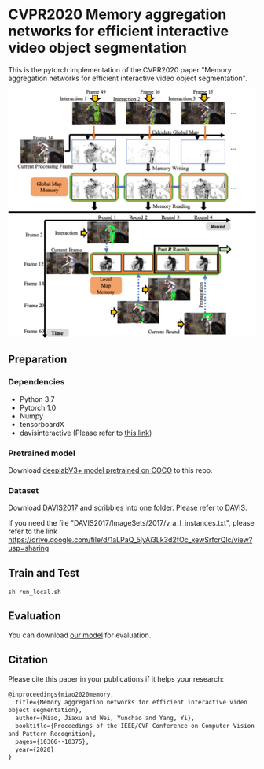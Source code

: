 # CVPR2020 Memory aggregation networks for efficient interactive video object segmentation

This is the pytorch implementation of the CVPR2020 paper "Memory aggregation networks for efficient interactive video object segmentation".


![avatar](./teaser/1836-teaser.gif)
## Preparation
### Dependencies
 - Python 3.7
 - Pytorch 1.0
 - Numpy
 - tensorboardX
 - davisinteractive (Please refer to [this link](https://interactive.davischallenge.org/user_guide/installation/))
 
### Pretrained model
Download [deeplabV3+ model pretrained on COCO](https://drive.google.com/file/d/15temSaxnKmGPvNxrKPN6W2lSsyGfCtTB/view?usp=sharing) to this repo.

### Dataset
Download [DAVIS2017](https://data.vision.ee.ethz.ch/csergi/share/davis/DAVIS-2017-trainval-480p.zip) and [scribbles](https://data.vision.ee.ethz.ch/csergi/share/DAVIS-Interactive/DAVIS-2017-scribbles-trainval.zip) into one folder. Please refer to [DAVIS](https://davischallenge.org/davis2017/code.html).

If you need the file "DAVIS2017/ImageSets/2017/v_a_l_instances.txt", please refer to the link https://drive.google.com/file/d/1aLPaQ_5lyAi3Lk3d2fOc_xewSrfcrQlc/view?usp=sharing

## Train and Test
```
sh run_local.sh
```
## Evaluation
You can download [our model](https://drive.google.com/file/d/1JjYNha40rtEYKKKFtDv06myvpxagl5dW/view?usp=sharing) for evaluation.


## Citation
Please cite this paper in your publications if it helps your research:
```
@inproceedings{miao2020memory,
  title={Memory aggregation networks for efficient interactive video object segmentation},
  author={Miao, Jiaxu and Wei, Yunchao and Yang, Yi},
  booktitle={Proceedings of the IEEE/CVF Conference on Computer Vision and Pattern Recognition},
  pages={10366--10375},
  year={2020}
}
```

